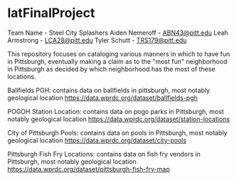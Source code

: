 # latFinalProject
Team Name - Steel City Splashers
Aiden Nemeroff - ABN43@pitt.edu
Leah Armstrong - LCA28@pitt.edu
Tyler Schutt - TRS179@pitt.edu

This repository focuses on cataloging various manners in which to have fun in Pittsburgh, eventually making a claim as to the "most fun" neighborhood in Pittsburgh as decided by which neighborhood has the most of these locations.

Ballfields PGH: contains data on ballfields in pittsburgh, most notably geological location
https://data.wprdc.org/dataset/ballfields-pgh

POGOH Station Location: contains data on pogo parks in Pittsburgh, most notably geological location
https://data.wprdc.org/dataset/station-locations

City of Pittsburgh Pools: contains data on pools in Pittsburgh, most notably geological location
https://data.wprdc.org/dataset/city-pools

Pittsburgh Fish Fry Locations: contains data on fish fry vendors in Pittsburgh, most notably geological location
https://data.wprdc.org/dataset/pittsburgh-fish-fry-map